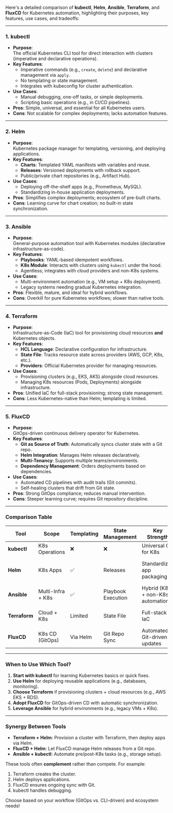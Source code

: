 Here's a detailed comparison of **kubectl**, **Helm**, **Ansible**, **Terraform**, and **FluxCD** for Kubernetes automation, highlighting their purposes, key features, use cases, and tradeoffs:

---

### **1. kubectl**
- **Purpose**:  
  The official Kubernetes CLI tool for direct interaction with clusters (imperative and declarative operations).
- **Key Features**:  
  - Imperative commands (e.g., `create`, `delete`) and declarative management via `apply`.  
  - No templating or state management.  
  - Integrates with kubeconfig for cluster authentication.  
- **Use Cases**:  
  - Manual debugging, one-off tasks, or simple deployments.  
  - Scripting basic operations (e.g., in CI/CD pipelines).  
- **Pros**: Simple, universal, and essential for all Kubernetes users.  
- **Cons**: Not scalable for complex deployments; lacks automation features.  

---

### **2. Helm**
- **Purpose**:  
  Kubernetes package manager for templating, versioning, and deploying applications.  
- **Key Features**:  
  - **Charts**: Templated YAML manifests with variables and reuse.  
  - **Releases**: Versioned deployments with rollback support.  
  - Public/private chart repositories (e.g., Artifact Hub).  
- **Use Cases**:  
  - Deploying off-the-shelf apps (e.g., Prometheus, MySQL).  
  - Standardizing in-house application deployments.  
- **Pros**: Simplifies complex deployments; ecosystem of pre-built charts.  
- **Cons**: Learning curve for chart creation; no built-in state synchronization.  

---

### **3. Ansible**
- **Purpose**:  
  General-purpose automation tool with Kubernetes modules (declarative infrastructure-as-code).  
- **Key Features**:  
  - **Playbooks**: YAML-based idempotent workflows.  
  - **K8s Module**: Interacts with clusters using `kubectl` under the hood.  
  - Agentless; integrates with cloud providers and non-K8s systems.  
- **Use Cases**:  
  - Multi-environment automation (e.g., VM setup + K8s deployment).  
  - Legacy systems needing gradual Kubernetes integration.  
- **Pros**: Flexible, mature, and ideal for hybrid workflows.  
- **Cons**: Overkill for pure Kubernetes workflows; slower than native tools.  

---

### **4. Terraform**
- **Purpose**:  
  Infrastructure-as-Code (IaC) tool for provisioning cloud resources **and** Kubernetes objects.  
- **Key Features**:  
  - **HCL Language**: Declarative configuration for infrastructure.  
  - **State File**: Tracks resource state across providers (AWS, GCP, K8s, etc.).  
  - **Providers**: Official Kubernetes provider for managing resources.  
- **Use Cases**:  
  - Provisioning clusters (e.g., EKS, AKS) alongside cloud resources.  
  - Managing K8s resources (Pods, Deployments) alongside infrastructure.  
- **Pros**: Unified IaC for full-stack provisioning; strong state management.  
- **Cons**: Less Kubernetes-native than Helm; templating is limited.  

---

### **5. FluxCD**
- **Purpose**:  
  GitOps-driven continuous delivery operator for Kubernetes.  
- **Key Features**:  
  - **Git as Source of Truth**: Automatically syncs cluster state with a Git repo.  
  - **Helm Integration**: Manages Helm releases declaratively.  
  - **Multi-Tenancy**: Supports multiple teams/environments.  
  - **Dependency Management**: Orders deployments based on dependencies.  
- **Use Cases**:  
  - Automated CD pipelines with audit trails (Git commits).  
  - Self-healing clusters that drift from Git state.  
- **Pros**: Strong GitOps compliance; reduces manual intervention.  
- **Cons**: Steeper learning curve; requires Git repository discipline.  

---

### **Comparison Table**

| Tool       | Scope                | Templating | State Management     | Key Strength                     | Weakness                     |
|------------|----------------------|------------|----------------------|----------------------------------|------------------------------|
| **kubectl**| K8s Operations       | ❌         | ❌                   | Universal CLI for K8s           | Manual, no automation        |
| **Helm**   | K8s Apps             | ✅         | Releases             | Standardized app packaging      | No GitOps/CD out-of-the-box  |
| **Ansible**| Multi-Infra + K8s    | ✅         | Playbook Execution   | Hybrid (K8s + non-K8s) automation | Overhead for pure K8s        |
| **Terraform**| Cloud + K8s       | Limited    | State File           | Full-stack IaC                  | Less K8s-native than Helm    |
| **FluxCD** | K8s CD (GitOps)      | Via Helm   | Git Repo Sync        | Automated, Git-driven updates   | Requires GitOps discipline   |

---

### **When to Use Which Tool?**
1. **Start with kubectl** for learning Kubernetes basics or quick fixes.  
2. **Use Helm** for deploying reusable applications (e.g., databases, monitoring).  
3. **Choose Terraform** if provisioning clusters + cloud resources (e.g., AWS EKS + RDS).  
4. **Adopt FluxCD** for GitOps-driven CD with automatic synchronization.  
5. **Leverage Ansible** for hybrid environments (e.g., legacy VMs + K8s).  

---

### **Synergy Between Tools**
- **Terraform + Helm**: Provision a cluster with Terraform, then deploy apps via Helm.  
- **FluxCD + Helm**: Let FluxCD manage Helm releases from a Git repo.  
- **Ansible + kubectl**: Automate pre/post-K8s tasks (e.g., storage setup).  

These tools often **complement** rather than compete. For example:  
1. Terraform creates the cluster.  
2. Helm deploys applications.  
3. FluxCD ensures ongoing sync with Git.  
4. kubectl handles debugging.  

Choose based on your workflow (GitOps vs. CLI-driven) and ecosystem needs!
